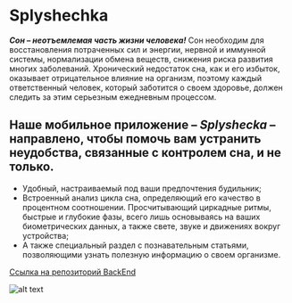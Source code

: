 # Splyshechka

***Сон – неотъемлемая часть жизни человека!*** Сон необходим для восстановления потраченных сил и энергии, нервной и иммунной системы, нормализации обмена веществ, снижения риска развития многих заболеваний. Хронический недостаток сна, как и его избыток, оказывает отрицательное влияние на организм, поэтому каждый ответственный человек, который заботится о своем здоровье, должен следить за этим серьезным ежедневным процессом.

## Наше мобильное приложение – _Splyshecka_ – направлено, чтобы помочь вам устранить неудобства, связанные с контролем сна, и не только.

-  Удобный, настраиваемый под ваши предпочтения будильник;
-  Встроенный анализ цикла сна, определяющий его качество в процентном соотношении. Просчитывающий циркадные ритмы, быстрые и глубокие фазы, всего лишь основываясь на ваших биометрических данных, а также свете, звуке и движениях вокруг устройства; 
-  А также специальный раздел с познавательным статьями, позволяющими узнать полезную информацию о своем организме.

[Ссылка на репозиторий BackEnd](https://github.com/Den0110/splyshechka_api) 

![alt text](https://drive.google.com/uc?export=view&id=1fCFrDWUwiCK6CVCQCrwWXthcldc-WYkC)

